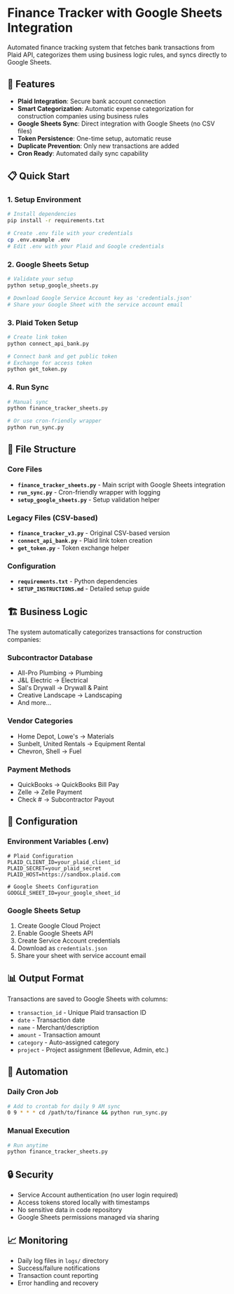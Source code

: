 # Finance Tracker with Google Sheets Integration

Automated finance tracking system that fetches bank transactions from Plaid API, categorizes them using business logic rules, and syncs directly to Google Sheets.

## 🚀 Features

- **Plaid Integration**: Secure bank account connection
- **Smart Categorization**: Automatic expense categorization for construction companies using business rules
- **Google Sheets Sync**: Direct integration with Google Sheets (no CSV files)
- **Token Persistence**: One-time setup, automatic reuse
- **Duplicate Prevention**: Only new transactions are added
- **Cron Ready**: Automated daily sync capability

## 📋 Quick Start

### 1. Setup Environment
```bash
# Install dependencies
pip install -r requirements.txt

# Create .env file with your credentials
cp .env.example .env
# Edit .env with your Plaid and Google credentials
```

### 2. Google Sheets Setup
```bash
# Validate your setup
python setup_google_sheets.py

# Download Google Service Account key as 'credentials.json'
# Share your Google Sheet with the service account email
```

### 3. Plaid Token Setup
```bash
# Create link token
python connect_api_bank.py

# Connect bank and get public token
# Exchange for access token
python get_token.py
```

### 4. Run Sync
```bash
# Manual sync
python finance_tracker_sheets.py

# Or use cron-friendly wrapper
python run_sync.py
```

## 📁 File Structure

### Core Files
- **`finance_tracker_sheets.py`** - Main script with Google Sheets integration
- **`run_sync.py`** - Cron-friendly wrapper with logging
- **`setup_google_sheets.py`** - Setup validation helper

### Legacy Files (CSV-based)
- **`finance_tracker_v3.py`** - Original CSV-based version
- **`connect_api_bank.py`** - Plaid link token creation
- **`get_token.py`** - Token exchange helper

### Configuration
- **`requirements.txt`** - Python dependencies
- **`SETUP_INSTRUCTIONS.md`** - Detailed setup guide

## 🏗️ Business Logic

The system automatically categorizes transactions for construction companies:

### Subcontractor Database
- All-Pro Plumbing → Plumbing
- J&L Electric → Electrical  
- Sal's Drywall → Drywall & Paint
- Creative Landscape → Landscaping
- And more...

### Vendor Categories
- Home Depot, Lowe's → Materials
- Sunbelt, United Rentals → Equipment Rental
- Chevron, Shell → Fuel

### Payment Methods
- QuickBooks → QuickBooks Bill Pay
- Zelle → Zelle Payment
- Check # → Subcontractor Payout

## 🔧 Configuration

### Environment Variables (.env)
```env
# Plaid Configuration
PLAID_CLIENT_ID=your_plaid_client_id
PLAID_SECRET=your_plaid_secret
PLAID_HOST=https://sandbox.plaid.com

# Google Sheets Configuration  
GOOGLE_SHEET_ID=your_google_sheet_id
```

### Google Sheets Setup
1. Create Google Cloud Project
2. Enable Google Sheets API
3. Create Service Account credentials
4. Download as `credentials.json`
5. Share your sheet with service account email

## 📊 Output Format

Transactions are saved to Google Sheets with columns:
- `transaction_id` - Unique Plaid transaction ID
- `date` - Transaction date
- `name` - Merchant/description
- `amount` - Transaction amount
- `category` - Auto-assigned category
- `project` - Project assignment (Bellevue, Admin, etc.)

## 🤖 Automation

### Daily Cron Job
```bash
# Add to crontab for daily 9 AM sync
0 9 * * * cd /path/to/finance && python run_sync.py
```

### Manual Execution
```bash
# Run anytime
python finance_tracker_sheets.py
```

## 🔒 Security

- Service Account authentication (no user login required)
- Access tokens stored locally with timestamps
- No sensitive data in code repository
- Google Sheets permissions managed via sharing

## 📈 Monitoring

- Daily log files in `logs/` directory
- Success/failure notifications
- Transaction count reporting
- Error handling and recovery
